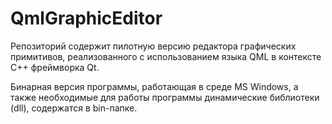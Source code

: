 # QmlGraphicEditor

Репозиторий содержит пилотную версию редактора графических примитивов, реализованного с использованием языка QML в контексте C++ фреймворка Qt.

Бинарная версия программы, работающая в среде MS Windows, а также необходимые для работы программы динамические библиотеки (dll), содержатся в bin-папке.
